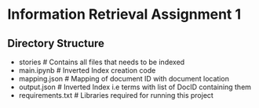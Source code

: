 # Information Retrieval Assignment 1

## Directory Structure

 - stories				# Contains all files that needs to be indexed 
 - main.ipynb			# Inverted Index creation code
 - mapping.json 		# Mapping of document ID with document location
 - output.json			# Inverted Index i.e terms with list of DocID containing them
 - requirements.txt 	# Libraries required for running this project 